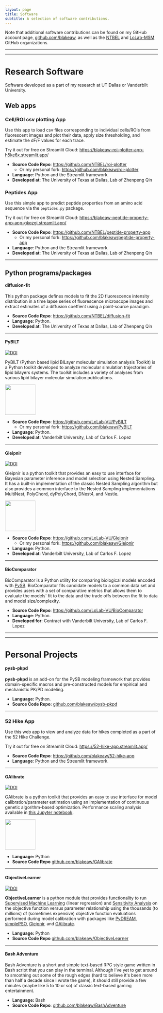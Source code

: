 ```yaml
---
layout: page
title: Software
subtitle: A selection of software contributions.
---
```


Note that additional software contributions can be found on my GitHub account page, [github.com/blakeaw](https://github.com/blakeaw), as well as the [NTBEL](https://github.com/NTBEL) and [LoLab-MSM](https://github.com/LoLab-MSM) GitHub organizations. 

------
------

# Research Software

Software developed as a part of my research at UT Dallas or Vanderbilt University.


## Web apps 

### Cell/ROI csv plotting App

Use this app to load csv files corresponding to individual cells/ROIs from fluorescent images and plot their data, apply size thresholding, and estimate the dF/F values for each trace.  

Try it out for free on Streamlit Cloud: https://blakeaw-roi-plotter-app-h5ke6x.streamlit.app/

* **Source Code Repo**: https://github.com/NTBEL/roi-plotter
  * Or my personal fork: https://github.com/blakeaw/roi-plotter
* **Language**: Python and the Streamlit framework.
* **Developed at**: The University of Texas at Dallas, Lab of Zhenpeng Qin

### Peptides App 

Use this simple app to predict peptide properties from an amino acid sequence via the `peptides.py` package.

Try it out for free on Streamlit Cloud: https://blakeaw-peptide-property-app-app-gkqzgi.streamlit.app/

* **Source Code Repo**: https://github.com/NTBEL/peptide-property-app
  * Or my personal fork: https://github.com/blakeaw/peptide-property-app
* **Language**: Python and the Streamlit framework.
* **Developed at**: The University of Texas at Dallas, Lab of Zhenpeng Qin

------

## Python programs/packages

#### diffusion-fit

This python package defines models to fit the 2D fluorescence intensity distribution in a time lapse series of fluorescence microscope images and extract estimates of a diffusion coeffient using a point-source paradigm.

* **Source Code Repo**: https://github.com/NTBEL/diffusion-fit
* **Language**: Python.
* **Developed at**: The University of Texas at Dallas, Lab of Zhenpeng Qin

------


#### PyBILT

[![DOI](https://zenodo.org/badge/DOI/10.5281/zenodo.3426128.svg)](https://doi.org/10.5281/zenodo.3426128)  

PyBILT (Python based lipid BILayer molecular simulation analysis Toolkit) is a Python toolkit developed to analyze molecular simulation trajectories of lipid bilayers systems. The toolkit includes a variety of analyses from various lipid bilayer molecular simulation publications.

[<img width="100" height="100" src="https://raw.githubusercontent.com/LoLab-VU/PyBILT/master/_images/PyBILT_logo.png">](https://github.com/LoLab-VU/PyBILT)

* **Source Code Repo**: https://github.com/LoLab-VU/PyBILT
  * Or my personal fork: https://github.com/blakeaw/PyBILT
* **Language**: Python.
* **Developed at**: Vanderbilt University, Lab of Carlos F. Lopez

------

#### Gleipnir

[![DOI](https://zenodo.org/badge/DOI/10.5281/zenodo.3743840.svg)](https://doi.org/10.5281/zenodo.3743840)

Gleipnir is a python toolkit that provides an easy to use interface for Bayesian parameter inference and model selection using Nested Sampling. It has a built-in implementation of the classic Nested Sampling algorithm but also provides a common interface to the Nested Sampling implementations MultiNest, PolyChord, dyPolyChord, DNest4, and Nestle.

[<img width="100" height="100" src="https://raw.githubusercontent.com/LoLab-VU/Gleipnir/master/images/gleipnir_logo_2.png">](https://github.com/LoLab-VU/Gleipnir)

* **Source Code Repo**: https://github.com/LoLab-VU/Gleipnir
  * Or my personal fork: https://github.com/blakeaw/Gleipnir
* **Language**: Python.
* **Developed at**: Vanderbilt University, Lab of Carlos F. Lopez

------

#### BioComparator

BioComparator is a Python utility for comparing biological models encoded with [PySB](http://pysbdev.lolab.xyz/). BioComparator fits candidate models to a common data set and provides users with a set of comparative metrics that allows them to evaluate the models' fit to the data and the trade offs between the fit to data and model size/complexity.

* **Source Code Repo**: https://github.com/LoLab-VU/BioComparator
* **Language**: Python.
* **Developed for**: Contract with Vanderbilt University, Lab of Carlos F. Lopez

------
------

# Personal Projects 

#### pysb-pkpd

**pysb-pkpd** is an add-on for the PySB modeling framework that provides domain-specific macros and pre-constructed models for empirical and mechanistic PK/PD modeling.

* **Language:** Python.
* **Source Code Repo:** [github.com/blakeaw/pysb-pkpd](https://github.com/blakeaw/pysb-pkpd)

------

### 52 Hike App 

Use this web app to view and analyze data for hikes completed as a part of the 52 Hike Challenge.

Try it out for free on Streamlit Cloud: https://52-hike-app.streamlit.app/

* **Source Code Repo**: https://github.com/blakeaw/52-hike-app
* **Language**: Python and the Streamlit framework.

------

#### GAlibrate

[![DOI](https://zenodo.org/badge/DOI/10.5281/zenodo.3903010.svg)](https://doi.org/10.5281/zenodo.3903010)

GAlibrate is a python toolkit that provides an easy to use interface for model calibration/parameter estimation using an implementation of continuous genetic algorithm-based optimization. Performance scaling analysis available in [this Jupyter notebook](https://github.com/blakeaw/galibrate_performance_comparison/blob/master/gao_implementation_scaling_comparison.ipynb).

[<img width="100" height="100" src="https://raw.githubusercontent.com/blakeaw/GAlibrate/master/images/GAlibrate_logo.png">](https://github.com/bblakeaw/GAlibrate)

* **Language:** Python
* **Source Code Repo** [github.com/blakeaw/GAlibrate](https://github.com/blakeaw/GAlibrate) 

------

#### ObjectiveLearner

[![DOI](https://zenodo.org/badge/DOI/10.5281/zenodo.3408007.svg)](https://doi.org/10.5281/zenodo.3408007)

**ObjectiveLearner** is a python module that provides functionality to run [Supervised Machine Learning](https://en.wikipedia.org/wiki/Machine_learning#Supervised_learning) (linear regression) and [Sensitivity Analysis](https://en.wikipedia.org/wiki/Sensitivity_analysis#Regression_analysis) on the objective function versus parameter relationship using the thousands (to millions) of (sometimes expensive) objective function evaluations performed during model calibration with packages like [PyDREAM](https://github.com/LoLab-VU/PyDREAM), [simplePSO](https://github.com/LoLab-VU/ParticleSwarmOptimization), [Gleipnir](https://github.com/LoLab-VU/Gleipnir), and [GAlibrate](https://github.com/blakeaw/GAlibrate).

* **Language:** Python
* **Source Code Repo** [github.com/blakeaw/ObjectiveLearner](https://github.com/blakeaw/ObjectiveLearner)

------

#### Bash Adventure

Bash Adventure is a short and simple text-based RPG style game written in Bash script that you can play in the terminal. Although I've yet to get around to smoothing out some of the rough edges (hard to believe it's been more than half a decade since I wrote the game), it should still provide a few minutes (maybe like 5 to 10 or so) of classic text-based gaming entertainment.

* **Language:** Bash
* **Source Code Repo**: [github.com/blakeaw/BashAdventure](https://github.com/blakeaw/BashAdventure)


